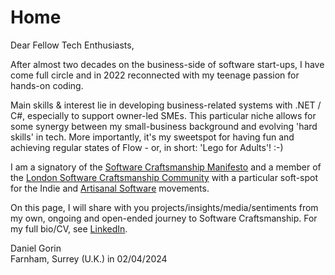 # Home

Dear Fellow Tech Enthusiasts,

After almost two decades on the business-side of software start-ups, I have come full circle and in 2022 reconnected with my teenage passion for hands-on coding.

Main skills & interest lie in developing business-related systems with .NET / C#, especially to support owner-led SMEs. This particular niche allows for some synergy between my small-business background and evolving 'hard skills' in tech. More importantly, it's my sweetspot for having fun and achieving regular states of Flow - or, in short: 'Lego for Adults'! :-)

I am a signatory of the [Software Craftsmanship Manifesto](http://manifesto.softwarecraftsmanship.org) and a member of the [London Software Craftsmanship Community](https://www.meetup.com/london-software-craftsmanship/) with a particular soft-spot for the Indie and [Artisanal Software](https://www.markbernstein.org/NeoVictorian.html) movements.

On this page, I will share with you projects/insights/media/sentiments from my own, ongoing and open-ended journey to Software Craftsmanship. For my full bio/CV, see [LinkedIn](https://www.linkedin.com/in/daniel-gorin-b848172/). 

Daniel Gorin  
Farnham, Surrey (U.K.) in 02/04/2024

